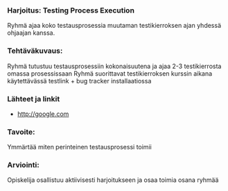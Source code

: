 ### Harjoitus: Testing Process Execution

Ryhmä ajaa koko testausprosessia muutaman testikierroksen ajan yhdessä ohjaajan kanssa.

### Tehtäväkuvaus:

Ryhmä tutustuu testausprosessiin kokonaisuutena ja ajaa 2-3 testikierrosta omassa prosessissaan
Ryhmä suorittavat testikierroksen kurssin aikana käytettävässä testlink + bug tracker installaatiossa

### Lähteet ja linkit

* http://google.com

### Tavoite:

Ymmärtää miten perinteinen testausprosessi toimii

### Arviointi:

Opiskelija osallistuu aktiivisesti harjoitukseen ja osaa toimia osana ryhmää

